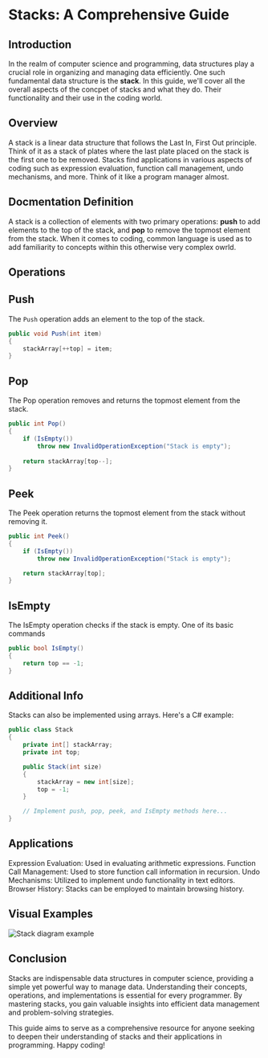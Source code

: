 # Stacks: A Comprehensive Guide

## Introduction
In the realm of computer science and programming, data structures play a crucial role in organizing and managing data efficiently. One such fundamental data structure is the **stack**. In this guide, we'll cover all the overall aspects of the concpet of stacks and what they do. Their functionality and their use in the coding world. 


## Overview
A stack is a linear data structure that follows the Last In, First Out principle. Think of it as a stack of plates where the last plate placed on the stack is the first one to be removed. Stacks find applications in various aspects of coding such as expression evaluation, function call management, undo mechanisms, and more. Think of it like a program manager almost. 

## Docmentation Definition
A stack is a collection of elements with two primary operations: **push** to add elements to the top of the stack, and **pop** to remove the topmost element from the stack. When it comes to coding, common language is used as to add familiarity to concepts within this otherwise very complex owrld. 

## Operations

## Push 
The `Push` operation adds an element to the top of the stack.
```csharp
public void Push(int item)
{
    stackArray[++top] = item;
}
```
## Pop 
The Pop operation removes and returns the topmost element from the stack.

```csharp
public int Pop()
{
    if (IsEmpty())
        throw new InvalidOperationException("Stack is empty");
        
    return stackArray[top--];
}
```
## Peek 
The Peek operation returns the topmost element from the stack without removing it.

```csharp
public int Peek()
{
    if (IsEmpty())
        throw new InvalidOperationException("Stack is empty");

    return stackArray[top];
}
```
## IsEmpty 
The IsEmpty operation checks if the stack is empty. One of its basic commands

```csharp
public bool IsEmpty()
{
    return top == -1;
}
```
## Additional Info
Stacks can also be implemented using arrays. Here's a C# example:

```csharp
public class Stack
{
    private int[] stackArray;
    private int top;

    public Stack(int size)
    {
        stackArray = new int[size];
        top = -1;
    }

    // Implement push, pop, peek, and IsEmpty methods here...
}
```
## Applications

Expression Evaluation: Used in evaluating arithmetic expressions.
Function Call Management: Used to store function call information in recursion.
Undo Mechanisms: Utilized to implement undo functionality in text editors.
Browser History: Stacks can be employed to maintain browsing history.


## Visual Examples

![Stack diagram example](https://www.geeksforgeeks.org/c-sharp-stack-with-examples/)



## Conclusion

Stacks are indispensable data structures in computer science, providing a simple yet powerful way to manage data. Understanding their concepts, operations, and implementations is essential for every programmer. By mastering stacks, you gain valuable insights into efficient data management and problem-solving strategies.

This guide aims to serve as a comprehensive resource for anyone seeking to deepen their understanding of stacks and their applications in programming. Happy coding!